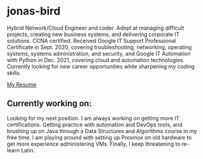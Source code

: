 # jonas-bird

Hybrid Network/Cloud Engineer and coder. Adept at managing difficult projects, creating new business systems, and delivering corporate IT solutions. CCNA certified. Received Google IT Support Professional Certificate in Sept. 2020, covering troubleshooting, networking, operating systems, systems administration, and security, and Google IT Automation with Python in Dec. 2021, covering cloud and automation technologies. Currently looking for new career opportunities while sharpening my coding skills.

[My Resume](https://jonas-bird.github.io/Jonas-Bird-HTML-Resume/)

## Currently working on:

Looking for my next position. I am always working on getting more IT certifications. Getting practice with automation and DevOps tools, and brushing up on Java through a Data Structures and Algorithms course in my free time. I am playing around with setting up Proxmox on old hardware to get more experience administering VMs. Finally, I keep threatening to re-learn Latin.

